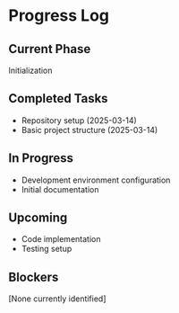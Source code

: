 # Progress Log

## Current Phase
Initialization

## Completed Tasks
- Repository setup (2025-03-14)
- Basic project structure (2025-03-14)

## In Progress
- Development environment configuration
- Initial documentation

## Upcoming
- Code implementation
- Testing setup

## Blockers
[None currently identified]